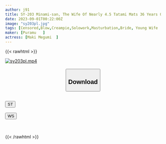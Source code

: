 ```yaml
---
author: j91
title: SY-203 Minami-san, The Wife Of Nearly 4.5 Tatami Mats 36 Years Old An Amateur Creampie Series Of 4.5 Tatami Mats Minami Shirakawa
date: 2023-09-01T00:22:00Z
image: "sy203pl.jpg"
tags: [Censored,Blow,Creampie,Solowork,Masturbation,Bride, Young Wife	 ]
maker: [Puramu   ]
actress: [Maki Megumi  ]
---
```



{{< rawhtml >}}

<div class="video" data-videoid="lDxgbRZvmAu7Rg1">
    <a href="javascript:;">
        <img src="https://my.j91.asia/posts/sy203pl/sy203pl.jpg" width="WIDTH" height="HEIGHT" alt="sy203pl.mp4" loading="lazy">
    </a>
</div>

<script type="text/javascript" src="https://j91.asia/asset/on-demand-st.js"></script>

<br>
  <link rel="stylesheet" href="https://j91.asia/asset/bs5.css">
  
  <center>
  <button class="btn btn-primary" type="button" data-bs-toggle="collapse" data-bs-target=".multi-collapse" aria-expanded="false" aria-controls="multiCollapseExample1 multiCollapseExample2"><h2>Download</h2></button></center>
</p>
<div class="row">
  <div class="col">
    <div class="collapse multi-collapse" id="multiCollapseExample1">
      <div class="card card-body">
	      	      <br>
<div class="buttons">  
<a href="https://streamtape.to/v/lDxgbRZvmAu7Rg1"><button class="btn-hover color-3"><i class="fa fa-download"></i> ST</button></a></div>
    </div>
  </div>
</div>
  <div class="col">
    <div class="collapse multi-collapse" id="multiCollapseExample2">
      <div class="card card-body">
	      <br>
<div class="buttons">
    <a href="https://wolfstream.tv/8iixwl91dvds"><button class="btn-hover color-9"><i class="fa fa-download"></i> WS</button></a></div>
<br><br>
      </div>
    </div>
  </div>
</div>

{{< /rawhtml >}}